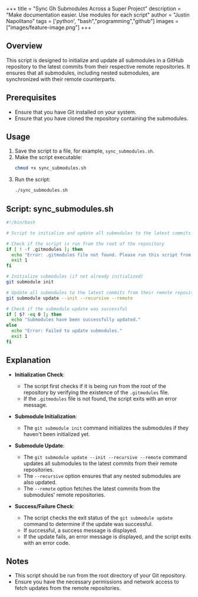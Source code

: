 +++
title =  "Sync Gh Submodules Across a Super Project"
description = "Make documentation easier. Use modules for each script"
author = "Justin Napolitano"
tags = ['python', "bash","programming","github"]
images = ["images/feature-image.png"]
+++

<!-- # Sync Submodules Script -->

## Overview

This script is designed to initialize and update all submodules in a GitHub repository to the latest commits from their respective remote repositories. It ensures that all submodules, including nested submodules, are synchronized with their remote counterparts.

## Prerequisites

- Ensure that you have Git installed on your system.
- Ensure that you have cloned the repository containing the submodules.

## Usage

1. Save the script to a file, for example, `sync_submodules.sh`.
2. Make the script executable:
   ```sh
   chmod +x sync_submodules.sh
   ```
3. Run the script:
   ```sh
   ./sync_submodules.sh
   ```

## Script: sync_submodules.sh

```bash
#!/bin/bash

# Script to initialize and update all submodules to the latest commits from their remote repositories

# Check if the script is run from the root of the repository
if [ ! -f .gitmodules ]; then
  echo "Error: .gitmodules file not found. Please run this script from the root of your repository."
  exit 1
fi

# Initialize submodules (if not already initialized)
git submodule init

# Update all submodules to the latest commits from their remote repositories
git submodule update --init --recursive --remote

# Check if the submodule update was successful
if [ $? -eq 0 ]; then
  echo "Submodules have been successfully updated."
else
  echo "Error: Failed to update submodules."
  exit 1
fi
```

## Explanation

- **Initialization Check**:
  - The script first checks if it is being run from the root of the repository by verifying the existence of the `.gitmodules` file.
  - If the `.gitmodules` file is not found, the script exits with an error message.

- **Submodule Initialization**:
  - The `git submodule init` command initializes the submodules if they haven't been initialized yet.

- **Submodule Update**:
  - The `git submodule update --init --recursive --remote` command updates all submodules to the latest commits from their remote repositories.
  - The `--recursive` option ensures that any nested submodules are also updated.
  - The `--remote` option fetches the latest commits from the submodules' remote repositories.

- **Success/Failure Check**:
  - The script checks the exit status of the `git submodule update` command to determine if the update was successful.
  - If successful, a success message is displayed.
  - If the update fails, an error message is displayed, and the script exits with an error code.

## Notes

- This script should be run from the root directory of your Git repository.
- Ensure you have the necessary permissions and network access to fetch updates from the remote repositories.
